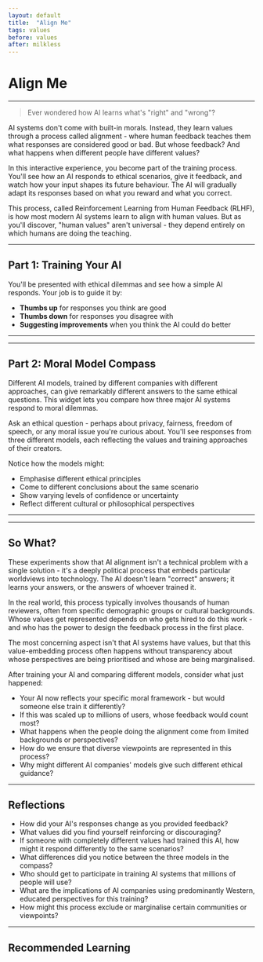 ```yaml
---
layout: default
title:  "Align Me"
tags: values
before: values
after: milkless
---
```


# **Align Me**

---

> Ever wondered how AI learns what's "right" and "wrong"?

AI systems don't come with built-in morals. Instead, they learn values through a process called alignment - where human feedback teaches them what responses are considered good or bad. But whose feedback? And what happens when different people have different values?

In this interactive experience, you become part of the training process. You'll see how an AI responds to ethical scenarios, give it feedback, and watch how your input shapes its future behaviour. The AI will gradually adapt its responses based on what you reward and what you correct.

This process, called Reinforcement Learning from Human Feedback (RLHF), is how most modern AI systems learn to align with human values. But as you'll discover, "human values" aren't universal - they depend entirely on which humans are doing the teaching.

---

## **Part 1: Training Your AI**

You'll be presented with ethical dilemmas and see how a simple AI responds. Your job is to guide it by:

* **Thumbs up** for responses you think are good
* **Thumbs down** for responses you disagree with
* **Suggesting improvements** when you think the AI could do better

---

<script
	type="module"
	src="https://gradio.s3-us-west-2.amazonaws.com/5.23.3/gradio.js"
></script>
<gradio-app src="https://willsh1997-alignment-game.hf.space"></gradio-app>

---

## **Part 2: Moral Model Compass**

Different AI models, trained by different companies with different approaches, can give remarkably different answers to the same ethical questions. This widget lets you compare how three major AI systems respond to moral dilemmas.

Ask an ethical question - perhaps about privacy, fairness, freedom of speech, or any moral issue you're curious about. You'll see responses from three different models, each reflecting the values and training approaches of their creators.

Notice how the models might:
* Emphasise different ethical principles
* Come to different conclusions about the same scenario
* Show varying levels of confidence or uncertainty
* Reflect different cultural or philosophical perspectives

---

<script
	type="module"
	src="https://gradio.s3-us-west-2.amazonaws.com/5.23.3/gradio.js"
></script>

<gradio-app src="https://willsh1997-moral-compass.hf.space"></gradio-app>

---

## **So What?**

These experiments show that AI alignment isn't a technical problem with a single solution - it's a deeply political process that embeds particular worldviews into technology. The AI doesn't learn "correct" answers; it learns your answers, or the answers of whoever trained it.

In the real world, this process typically involves thousands of human reviewers, often from specific demographic groups or cultural backgrounds. Whose values get represented depends on who gets hired to do this work - and who has the power to design the feedback process in the first place.

The most concerning aspect isn't that AI systems have values, but that this value-embedding process often happens without transparency about whose perspectives are being prioritised and whose are being marginalised.

After training your AI and comparing different models, consider what just happened:

* Your AI now reflects your specific moral framework - but would someone else train it differently?
* If this was scaled up to millions of users, whose feedback would count most?
* What happens when the people doing the alignment come from limited backgrounds or perspectives?
* How do we ensure that diverse viewpoints are represented in this process?
* Why might different AI companies' models give such different ethical guidance?

---

## **Reflections**

* How did your AI's responses change as you provided feedback?
* What values did you find yourself reinforcing or discouraging?
* If someone with completely different values had trained this AI, how might it respond differently to the same scenarios?
* What differences did you notice between the three models in the compass?
* Who should get to participate in training AI systems that millions of people will use?
* What are the implications of AI companies using predominantly Western, educated perspectives for this training?
* How might this process exclude or marginalise certain communities or viewpoints?

---

## **Recommended Learning**
